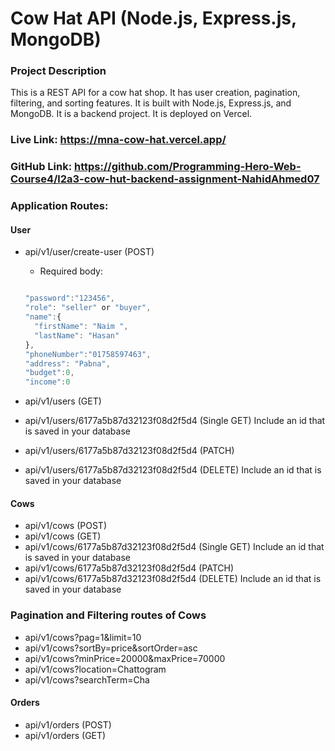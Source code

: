 # Cow Hat API (Node.js, Express.js, MongoDB)

### Project Description

This is a REST API for a cow hat shop. It has user creation, pagination, filtering, and sorting features. It is built with Node.js, Express.js, and MongoDB. It is a backend project. It is deployed on Vercel.

### Live Link: https://mna-cow-hat.vercel.app/

### GitHub Link: https://github.com/Programming-Hero-Web-Course4/l2a3-cow-hut-backend-assignment-NahidAhmed07

### Application Routes:

#### User

- api/v1/user/create-user (POST)

  - Required body:

  ```ts

  "password":"123456",
  "role": "seller" or "buyer",
  "name":{
    "firstName": "Naim ",
    "lastName": "Hasan"
  },
  "phoneNumber":"01758597463",
  "address": "Pabna",
  "budget":0,
  "income":0

  ```

- api/v1/users (GET)
- api/v1/users/6177a5b87d32123f08d2f5d4 (Single GET) Include an id that is saved in your database
- api/v1/users/6177a5b87d32123f08d2f5d4 (PATCH)
- api/v1/users/6177a5b87d32123f08d2f5d4 (DELETE) Include an id that is saved in your database

#### Cows

- api/v1/cows (POST)
- api/v1/cows (GET)
- api/v1/cows/6177a5b87d32123f08d2f5d4 (Single GET) Include an id that is saved in your database
- api/v1/cows/6177a5b87d32123f08d2f5d4 (PATCH)
- api/v1/cows/6177a5b87d32123f08d2f5d4 (DELETE) Include an id that is saved in your database

### Pagination and Filtering routes of Cows

- api/v1/cows?pag=1&limit=10
- api/v1/cows?sortBy=price&sortOrder=asc
- api/v1/cows?minPrice=20000&maxPrice=70000
- api/v1/cows?location=Chattogram
- api/v1/cows?searchTerm=Cha

#### Orders

- api/v1/orders (POST)
- api/v1/orders (GET)
